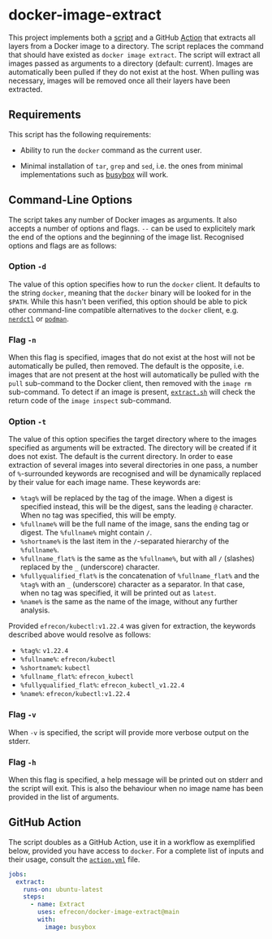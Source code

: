 # docker-image-extract

This project implements both a [script](#command-line-options) and a GitHub
[Action](#github-action) that extracts all layers from a Docker image to a
directory. The script replaces the command that should have existed as
`docker image extract`. The script will extract all images passed as arguments
to a directory (default: current). Images are automatically been pulled if they
do not exist at the host. When pulling was necessary, images will be removed
once all their layers have been extracted.

## Requirements

This script has the following requirements:

+ Ability to run the `docker` command as the current user.
+ Minimal installation of `tar`, `grep` and `sed`, i.e. the ones from minimal
  implementations such as [busybox] will work.

  [busybox]: https://busybox.net/

## Command-Line Options

The script takes any number of Docker images as arguments. It also accepts a
number of options and flags. `--` can be used to explicitely mark the end of the
options and the beginning of the image list. Recognised options and flags are as
follows:

### Option `-d`

The value of this option specifies how to run the `docker` client. It defaults
to the string `docker`, meaning that the `docker` binary will be looked for in
the `$PATH`. While this hasn't been verified, this option should be able to pick
other command-line compatible alternatives to the `docker` client, e.g.
[`nerdctl`][nerdctl] or [`podman`][podman].

  [nerdctl]: https://github.com/containerd/nerdctl
  [podman]: https://github.com/containers/podman

### Flag `-n`

When this flag is specified, images that do not exist at the host will not be
automatically be pulled, then removed. The default is the opposite, i.e. images
that are not present at the host will automatically be pulled with the `pull`
sub-command to the Docker client, then removed with the `image rm` sub-command.
To detect if an image is present, [`extract.sh`](./extract.sh) will check the
return code of the `image inspect` sub-command.

### Option `-t`

The value of this option specifies the target directory where to the images
specified as arguments will be extracted. The directory will be created if it
does not exist. The default is the current directory. In order to ease
extraction of several images into several directories in one pass, a number of
`%`-surrounded keywords are recognised and will be dynamically replaced by their
value for each image name. These keywords are:

+ `%tag%` will be replaced by the tag of the image. When a digest is specified
  instead, this will be the digest, sans the leading `@` character. When no tag
  was specified, this will be empty.
+ `%fullname%` will be the full name of the image, sans the ending tag or
  digest. The `%fullname%` might contain `/`.
+ `%shortname%` is the last item in the `/`-separated hierarchy of the
  `%fullname%`.
+ `%fullname_flat%` is the same as the `%fullname%`, but with all `/` (slashes)
  replaced by the `_` (underscore) character.
+ `%fullyqualified_flat%` is the concatenation of `%fullname_flat%` and the
  `%tag%` with an `_` (underscore) character as a separator. In that case, when
  no tag was specified, it will be printed out as `latest`.
+ `%name%` is the same as the name of the image, without any further analysis.

Provided `efrecon/kubectl:v1.22.4` was given for extraction, the keywords
described above would resolve as follows:

+ `%tag%`: `v1.22.4`
+ `%fullname%`: `efrecon/kubectl`
+ `%shortname%`: `kubectl`
+ `%fullname_flat%`: `efrecon_kubectl`
+ `%fullyqualified_flat%`: `efrecon_kubectl_v1.22.4`
+ `%name%`: `efrecon/kubectl:v1.22.4`

### Flag `-v`

When `-v` is specified, the script will provide more verbose output on the
stderr.

### Flag `-h`

When this flag is specified, a help message will be printed out on stderr and
the script will exit. This is also the behaviour when no image name has been
provided in the list of arguments.

## GitHub Action

The script doubles as a GitHub Action, use it in a workflow as exemplified
below, provided you have access to `docker`. For a complete list of inputs and
their usage, consult the [`action.yml`](./action.yml) file.

```yaml
jobs:
  extract:
    runs-on: ubuntu-latest
    steps:
      - name: Extract
        uses: efrecon/docker-image-extract@main
        with:
          image: busybox
```
